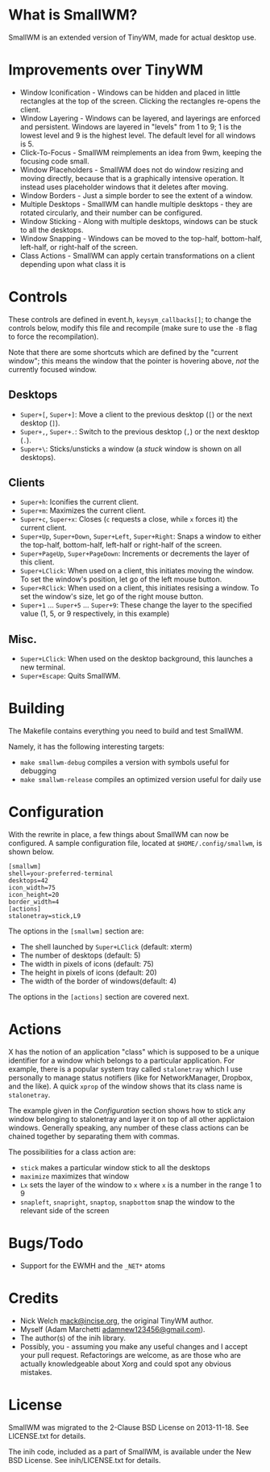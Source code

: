 What is SmallWM?
================
SmallWM is an extended version of TinyWM, made for actual desktop use.

Improvements over TinyWM
========================
- Window Iconification - Windows can be hidden and placed in little rectangles at the top of the screen. Clicking the rectangles re-opens the client.
- Window Layering - Windows can be layered, and layerings are enforced and persistent. Windows are layered in "levels" from 1 to 9; 1 is the lowest level and 9 is the highest level. The default level for all windows is 5.
- Click-To-Focus - SmallWM reimplements an idea from 9wm, keeping the focusing code small.
- Window Placeholders - SmallWM does not do window resizing and moving directly, because that is a graphically intensive operation. It instead uses placeholder windows that it deletes after moving.
- Window Borders - Just a simple border to see the extent of a window.
- Multiple Desktops - SmallWM can handle multiple desktops - they are rotated circularly, and their number can be configured.
- Window Sticking - Along with multiple desktops, windows can be stuck to all the desktops.
- Window Snapping - Windows can be moved to the top-half, bottom-half, left-half, or right-half of the screen.
- Class Actions - SmallWM can apply certain transformations on a client depending upon what class it is

Controls
========

These controls are defined in event.h, `keysym_callbacks[]`; to change the controls below, modify this file and recompile (make sure to use the `-B` flag to force the recompilation).

Note that there are some shortcuts which are defined by the "current window"; this means the window that the pointer is hovering above, _not_ the currently focused window.

## Desktops ##

- `Super+[`, `Super+]`: Move a client to the previous desktop (`[`) or the next desktop (`]`).
- `Super+,`, `Super+.`: Switch to the previous desktop (`,`) or the next desktop (`.`).
- `Super+\`: Sticks/unsticks a window (a _stuck_ window is shown on all desktops).

## Clients ##

- `Super+h`: Iconifies the current client.
- `Super+m`: Maximizes the current client.
- `Super+c`, `Super+x`: Closes (`c` requests a close, while `x` forces it) the current client.
- `Super+Up`, `Super+Down`, `Super+Left`, `Super+Right`: Snaps a window to either the top-half, bottom-half, left-half or right-half of the screen.
- `Super+PageUp`, `Super+PageDown`: Increments or decrements the layer of this client.
- `Super+LClick`: When used on a client, this initiates moving the window. To set the window's position, let go of the left mouse button.
- `Super+RClick`: When used on a client, this initiates resising a window. To set the window's size, let go of the right mouse button.
- `Super+1` ... `Super+5` ... `Super+9`: These change the layer to the specified value (1, 5, or 9 respectively, in this example)

## Misc. ##

- `Super+LClick`: When used on the desktop background, this launches a new terminal.
- `Super+Escape`: Quits SmallWM.

Building
========
The Makefile contains everything you need to build and test SmallWM.

Namely, it has the following interesting targets:
 - `make smallwm-debug` compiles a version with symbols useful for debugging
 - `make smallwm-release` compiles an optimized version useful for daily use

Configuration
=============
With the rewrite in place, a few things about SmallWM can now be configured. A sample configuration file, located at `$HOME/.config/smallwm`, is shown below.

    [smallwm]
    shell=your-preferred-terminal
    desktops=42
    icon_width=75
    icon_height=20
    border_width=4
    [actions]
    stalonetray=stick,L9

The options in the `[smallwm]` section are:

 - The shell launched by `Super+LClick` (default: xterm)
 - The number of desktops (default: 5)
 - The width in pixels of icons (default: 75)
 - The height in pixels of icons (default: 20)
 - The width of the border of windows(default: 4)

The options in the `[actions]` section are covered next.

Actions
=======

X has the notion of an application "class" which is supposed to be a unique identifier for a window which belongs to a particular application. For example, there is a popular system tray called `stalonetray` which I use personally to manage status notifiers (like for NetworkManager, Dropbox, and the like). A quick `xprop` of the window shows that its class name is `stalonetray`.

The example given in the _Configuration_ section shows how to stick any window belonging to stalonetray and layer it on top of all other applictaion windows. Generally speaking, any number of these class actions can be chained together by separating them with commas.

The possibilities for a class action are:
 - `stick` makes a particular window stick to all the desktops
 - `maximize` maximizes that window
 - `Lx` sets the layer of the window to `x` where `x` is a number in the range 1 to 9
 - `snapleft`, `snapright`, `snaptop`, `snapbottom` snap the window to the relevant side of the screen

Bugs/Todo
=========
- Support for the EWMH and the `_NET*` atoms

Credits
=======
- Nick Welch <mack@incise.org>, the original TinyWM author.
- Myself (Adam Marchetti <adamnew123456@gmail.com>).
- The author(s) of the inih library.
- Possibly, you - assuming you make any useful changes and I accept your pull request. Refactorings are welcome, as are those who are actually knowledgeable about Xorg and could spot any obvious mistakes.

License
=======
SmallWM was migrated to the 2-Clause BSD License on 2013-11-18. See LICENSE.txt for details.

The inih code, included as a part of SmallWM, is available under the New BSD License. See inih/LICENSE.txt for details.
